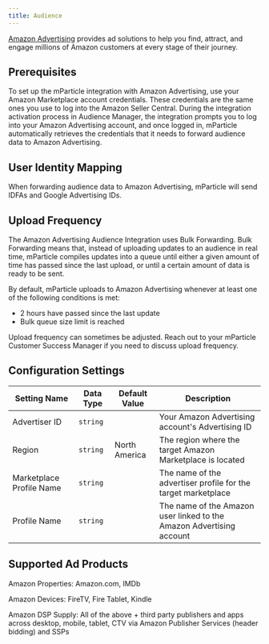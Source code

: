 ```yaml
---
title: Audience
---
```


[Amazon  Advertising](https://advertising.amazon.com/) provides ad solutions to help you find, attract, and engage millions of Amazon customers at every stage of their journey.

## Prerequisites 

To set up the mParticle integration with Amazon Advertising, use your Amazon Marketplace account credentials. These credentials are the same ones you use to log into the Amazon Seller Central. During the integration activation process in Audience Manager, the integration prompts you to log into your Amazon Advertising account, and once logged in, mParticle automatically retrieves the credentials that it needs to forward audience data to Amazon Advertising.

## User Identity Mapping

When forwarding audience data to Amazon Advertising, mParticle will send IDFAs and Google Advertising IDs.

## Upload Frequency

The Amazon Advertising Audience Integration uses Bulk Forwarding. Bulk Forwarding means that, instead of uploading updates to an audience in real time, mParticle compiles updates into a queue until either a given amount of time has passed since the last upload, or until a certain amount of data is ready to be sent.

By default, mParticle uploads to Amazon Advertising whenever at least one of the following conditions is met:

* 2 hours have passed since the last update
* Bulk queue size limit is reached

Upload frequency can sometimes be adjusted. Reach out to your mParticle Customer Success Manager if you need to discuss upload frequency.

## Configuration Settings

Setting Name | Data Type | Default Value | Description  
|---|---|---|---
Advertiser ID	| `string` | <unset> | Your Amazon Advertising account's Advertising ID
Region | `string` | North America | The region where the target Amazon Marketplace is located
Marketplace Profile	Name | `string` | <unset> | The name of the advertiser profile for the target marketplace
Profile Name | `string` | <unset> | The name of the Amazon user linked to the Amazon Advertising account

## Supported Ad Products

Amazon Properties: Amazon.com, IMDb

Amazon Devices: FireTV, Fire Tablet, Kindle

Amazon DSP Supply: All of the above + third party publishers and apps across desktop, mobile, tablet, CTV via Amazon Publisher Services (header bidding) and SSPs
